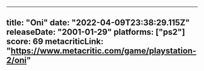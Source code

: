 
---
title: "Oni"
date: "2022-04-09T23:38:29.115Z"
releaseDate: "2001-01-29"
platforms: ["ps2"]
score: 69
metacriticLink: "https://www.metacritic.com/game/playstation-2/oni"
---

